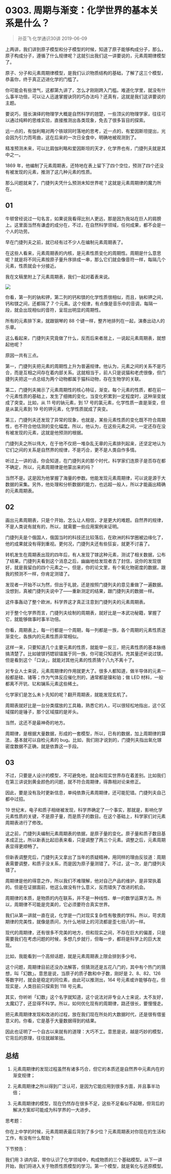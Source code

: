 # 0303. 周期与渐变：化学世界的基本关系是什么？
> 孙亚飞·化学通识30讲
2019-06-09

上两讲，我们讲到原子模型和分子模型的时候，知道了原子能够构成分子，那么，原子构成分子，遵循了什么规律呢？这就引出我们这一讲要说的，元素周期律模型了。

原子、分子和元素周期律模型，是我们认识物质结构的基础，了解了这三个模型，恭喜你，终于真正迈进化学的门槛了。

你可能会有些泄气，这都第九讲了，怎么才刚刚跨入门槛。难道化学里，就没有什么事半功倍，可以让人迅速掌握诀窍的巧办法吗？还真有，这就是我们这讲要说的主题。

要说巧，擅长演绎的物理学大概是自然科学的翘楚，一些顶尖的物理学家，往往可以通过纯粹的思维实验，直接推测出各类现象，免去了很多盲目的探索。

远一点的，有伽利略对两个铁球同时落地的思考，近一点的，有爱因斯坦提出，光会因为引力而弯曲，这在后来的一次日全食中，明确地被观测到了。

精准预测未来，可以比肩伽利略和爱因斯坦的天才，化学界也有，门捷列夫就是其中之一。

1869 年，他编制了元素周期表，还特地在表上留下了四个空位，预测了四个还没有被发现的元素，推测了这几种元素的性质。

那么问题就来了，门捷列夫凭什么预测未知世界呢？这就是元素周期律的魔力所在。

## 01

牛顿曾经说过一句名言，如果说我看得比别人更远，那是因为我站在巨人的肩膀上。这里面当然有谦虚的成分在，不过，在自然科学领域，任何成果，都不会是一个人的功劳。

早在门捷列夫之前，就已经有过不少人在编制元素周期表了。

在这些人看来，元素周期表的内核，是元素性质变化的周期性。周期是什么意思呢？就是将不同元素按原子量升序排成一串，那么它们就会像音符一样，每隔几个元素，性质就会十分接近。

我在文稿里附上了元素周期表，我们一起对着表来说。

![](https://raw.githubusercontent.com/dalong0514/selfstudy/master/图片链接/生命科学/2019083.jpg)

你看，第一列的钠和钾，第二列的钙和镁的化学性质很相似，而且，钠和钾之间，钙和镁之间，还都隔了 7 个元素。这个规律，有点像是音乐中的音调，每隔一段，就会出现相似的音符，呈现出明显的周期性。

所有的元素排下来，就跟钢琴的 88 个键一样，整齐地排列在一起，演奏出动人的乐章。

这么看起来，门捷列夫究竟做了什么，反而后来者居上，一说起元素周期表，就想起他呢？

原因一共有三点。

第一，门捷列夫把元素的周期性上升为普遍规律。他认为，元素之间的关系不是巧合，而是互相之间存在着内部关系。这就相当于，前人只是说猫和老虎很像，但门捷列夫把这一点总结为两个动物都属于猫科动物，存在生物学的关联。

第二，门捷列夫揭示了元素周期性的核心特征，渐变。每个元素的性质，都在前一个元素性质的基础上，发生了细微的变化，当变化积累到一定程度时，这种渐变就成了突变。比如，从 11 号的钠元素，到 17 号的氯元素，化学性质一直是渐变，但是从氯元素到 19 号的钾元素，化学性质就成了突变。

第三，门捷列夫还发现了异常的现象，也就是，某些元素性质的变化既不符合周期性，也不符合他估测的变化幅度。所以，他认为，在这些元素之间，一定还存在没有被发现的元素，这就是他预测的根据。

门捷列夫之所以伟大，在于他不仅把一堆杂乱无章的元素排列起来，还坚定地认为它们之间的关系是自然界的规律，不是巧合，更不是人类自作多情。

听过上一讲的话，你会知道，在门捷列夫的那个时代，科学家们连原子是否存在都不确定，所以，元素周期律是他蒙出来的吗？

当然不是。这是因为他掌握了海量的参数。他能发现元素周期律，可以说是源于大数据的采集。另外，他处理和分析数据的能力，也远超一般人，所以才能画出精确的元素周期表。

## 02

画出元素周期表，只是个开始，怎么让人相信，才是更大的难题。自然界的规律，不是人类说有就有的，所以，就需要一些应用案例来证明。

门捷列夫是个俄国人，俄国当时的科技还比较落后，在欧洲的科学圈被边缘化了，他的成果就没有得到重视。更何况，门捷列夫还有些狂妄，就更不讨喜了。

转机发生在周期表出现的四年后，有人发现了镓这种元素，测试了相关数据，公布了结果。门捷列夫看到这个消息之后，幽幽地给发现者去了封信，说你的发现很好，就是我留白的四个元素之一。但是，你的论文里，有个氧化物密度的数据，跟我的预测不一样，你肯定测错了。

发现者一开始不以为然，但出于礼貌，还是按照门捷列夫的意见重做了一遍数据。没想到，真被门捷列夫说中了——重新测定的结果，跟门捷列夫的数据一样。

这件事轰动了整个欧洲，科学界这才真正注意到门捷列夫的元素周期表。

对于整个化学界而言，门捷列夫绘制的周期表，就好比是一本武功秘籍，掌握了它，就能够做事时事半功倍。

你看，周期表上，每一行都是一个周期，每一列都是一族，各个周期的元素性质逐渐变化，各族内的元素性质非常相似。

这样一来，只要知道几个主要元素的性质，就能举一反三，把元素性质的基本脉络搞清楚了。比如铍镁钙锶钡镭属于同一族，你可能只知道钙，充其量还听说过镁。但是看到这个「口诀」，就能对其他元素的性质猜个八九不离十了。

对专业人士来说，元素周期律的作用就更大了。很多人都知道，做半导体的元素一般都是硅、锗等；作为气体反应催化剂的，通常都是镍和铂；做 LED 材料，一般都离不开钪、钇和镧系元素这些稀土。

化学家们是怎么未卜先知的呢？翻开周期表，就能发现玄机了。

周期表就好比是一台分类摆放的工具箱，熟悉它的人，可以很轻松地指出，这个区域摆的是锤子，那个区域摆的是斧头。

当然，这还不是最神奇的地方。

周期律，是根据大量数据，形成的一套模型，所以，已有的数据，加上周期律的算法，基本就可以自检元素的 bug。比如，我们刚才说到的，门捷列夫指出氧化镓密度数据不正确，就是依靠这一手段。

## 03

不过，只要是人设计的模型，不可避免地，就会和现实世界存在着差别。比如我们在第三讲说到黄金颜色的问题，就不符合周期律，得靠相对论来修正。

因此，要是没有及时更新信息，单纯依靠元素周期律，还可能犯错。门捷列夫自己都中过招。

19 世纪末，电子和质子相继被发现，科学界确定了一个事实，那就是，影响化学元素性质的关键，不是原子量，而是质子的数目。在这个基础上，科学家们对元素周期表进行了修改。

这之前，门捷列夫编制元素周期表的依据，是原子量的变化。原子量和质子数目基本成正比，所以新表比起旧表来看，只是调整了两三个元素。调整之后，元素周期表显得更顺畅了。

但新表调整完后，门捷列夫又拿出了当年的质疑精神，用同样的理由反驳道：周期表需要调整，和质子没关系，而是因为原子量测错了。不过，这一次，是门捷列夫错了。

周期律是他的得意之作，所以我们不难理解，他对自己产品的维护，是非常执着的。但是在证据面前，他这么做没有什么意义，反而错失了改进的机会。

周期律的本质，是物质的内在联系，并不是一种线性、单一的数学运算方法。所以，周期律不可能是完美的，它必须要符合真实世界。

我们从第一讲就一直在说，化学是一门对现实复杂性有敬畏的学科。所以，苛求周期律的完美性，就像是质问，为什么地球上的河流都是歪七扭八的一样。

现代的周期律，还有很多不完美的地方，但和现实之间，不存在巨大的偏差，只是需要我们在考虑问题的时候，多想几步就行，但每一步，都将是科学上的巨大发现。

比如，我能看到一个高频话题，就是元素周期表上限会排到多少号。

这个问题，周期律目前还没办法解答，但猜测还是五花八门的，其中有个热门的猜想，叫「幻数」。意思是说，当原子的质子数和中子数，刚好是 2、8、82、126 等数字时，就会是稳定的同位素，由此可以推测出，164 号元素或许能够存在。但现实是，人类目前只探索到 118 号元素。

其实，你听听「幻数」这个名字就知道，这个说法对非专业人士来说，太不友好，太魔幻了，还显得不科学。所以，如何优化现有的周期律，路还很长，要慢慢走。

把元素周期律发现和改进的过程，放在我们现在所处的大数据时代，还是很有借鉴意义的。你看，它是基于大量数据得到的结果。

因此也证明了一个自古以来就有的道理：大巧不工。意思是说，越是巧妙的模型，它背后的原理，往往就越笨拙。

## 总结

1. 元素周期律的发现过程虽然有诸多巧合，但它的本质还是自然界中元素内在的渐变规律；

2. 元素周期律之所以得到广泛认可，是因为它能应用到很多方面，并且事半功倍；

3. 元素周期律的模型，现在仍然存在很多不足，这些不足看似不起眼，但背后的解决方案却可能成为科学界的一大进步。

思考题：

你在上中学的时候，元素周期表最后背到了多少位？元素周期表对你现在的生活和工作，有没有什么帮助？

下节预告：

我们用 3 讲内容，带你认识了化学领域中，构成物质的三个基础模型。从下一讲开始，我们将进入关于物质性质模型的学习。第一个模型，就是氧化与还原模型。

